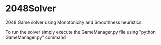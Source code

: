 # 2048Solver
2048 Game solver using Monotonicity and Smoothness heuristics.

To run the solver simply execute the GameManager.py file using "python GameManager.py" command
